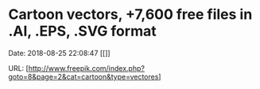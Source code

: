 # Cartoon vectors, +7,600 free files in .AI, .EPS, .SVG format

Date: 2018-08-25 22:08:47
[[]]

URL: [http://www.freepik.com/index.php?goto=8&page=2&cat=cartoon&type=vectores]
